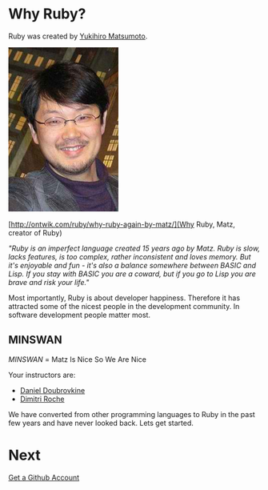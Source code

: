 Why Ruby?
=========

Ruby was created by [Yukihiro Matsumoto](http://en.wikipedia.org/wiki/Yukihiro_Matsumoto).

![Matz](matz.jpg "Yukihiro Matsumoto")

[http://ontwik.com/ruby/why-ruby-again-by-matz/](Why Ruby, Matz, creator of Ruby)

*"Ruby is an imperfect language created 15 years ago by Matz. Ruby is slow, lacks features, is too complex, rather inconsistent and loves memory. But it's enjoyable and fun - it's also a balance somewhere between BASIC and Lisp. If you stay with BASIC you are a coward, but if you go to Lisp you are brave and risk your life."*

Most importantly, Ruby is about developer happiness. Therefore it has attracted some of the nicest people in the development community. In software development people matter most.

MINSWAN
-------

*MINSWAN* = Matz Is Nice So We Are Nice

Your instructors are:

* [Daniel Doubrovkine](http://linkedin.com/in/dblock)
* [Dimitri Roche](http://www.linkedin.com/in/dimroc)

We have converted from other programming languages to Ruby in the past few years and have never looked back. Lets get started.

Next
====

[Get a Github Account](0.2-github-account.md)

